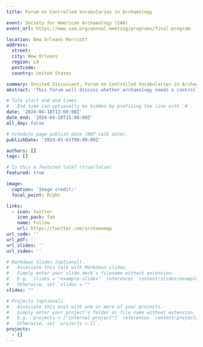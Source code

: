 ```yaml
---
title: Forum on Controlled Vocabularies in Archaeology 

event: Society for American Archaeology (SAA)
event_url: https://www.saa.org/annual-meeting/programs/final-program

location: New Orleans Marriott
address:
  street: 
  city: New Orleans
  region: LA
  postcode: 
  country: United States

summary: Invited Discussant, Forum on Controlled Vocabularies in Archaeology, Society for American Archaeology meetings, 2024
abstract: 'This forum will discuss whether archaeology needs a controlled vocabulary. Controlled vocabularies are agreed, dynamic sets of single- or multiple-word phrases used as key research terms. These exist for other disciplines, including psychology, chemistry and astronomy, with agreed sets of standardized keywords for journal articles.'

# Talk start and end times.
#   End time can optionally be hidden by prefixing the line with `#`.
date: '2024-04-18T13:00:00Z'
date_end: '2024-04-18T15:00:00Z'
all_day: false

# Schedule page publish date (NOT talk date).
publishDate: '2024-01-01T00:00:00Z'

authors: []
tags: []

# Is this a featured talk? (true/false)
featured: true

image:
  caption: 'Image credit:'
  focal_point: Right

links:
  - icon: twitter
    icon_pack: fab
    name: Follow
    url: https://twitter.com/archaeomap
url_code: ''
url_pdf: ''
url_slides: ''
url_video: ''

# Markdown Slides (optional).
#   Associate this talk with Markdown slides.
#   Simply enter your slide deck's filename without extension.
#   E.g. `slides = "example-slides"` references `content/slides/example-slides.md`.
#   Otherwise, set `slides = ""`.
slides: ""

# Projects (optional).
#   Associate this post with one or more of your projects.
#   Simply enter your project's folder or file name without extension.
#   E.g. `projects = ["internal-project"]` references `content/project/deep-learning/index.md`.
#   Otherwise, set `projects = []`.
projects:
  - []
---
```


